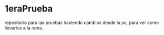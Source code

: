 # 1eraPrueba
repositorio para las pruebas
haciendo cambios desde la pc, para ver como llevarlos a la rama.